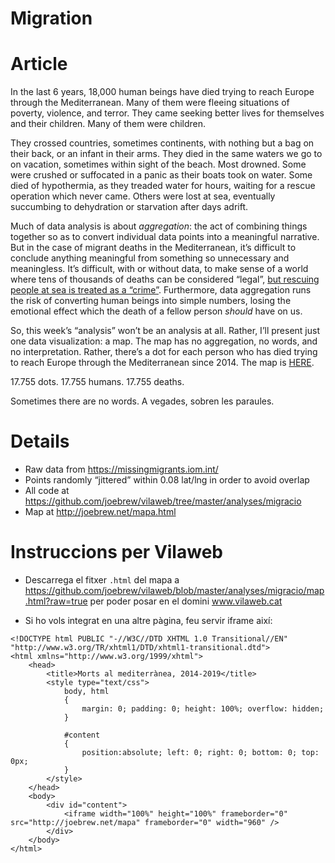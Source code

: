 Migration
================

# Article

In the last 6 years, 18,000 human beings have died trying to reach
Europe through the Mediterranean. Many of them were fleeing situations
of poverty, violence, and terror. They came seeking better lives for
themselves and their children. Many of them were children.

They crossed countries, sometimes continents, with nothing but a bag on
their back, or an infant in their arms. They died in the same waters we
go to on vacation, sometimes within sight of the beach. Most drowned.
Some were crushed or suffocated in a panic as their boats took on water.
Some died of hypothermia, as they treaded water for hours, waiting for a
rescue operation which never came. Others were lost at sea, eventually
succumbing to dehydration or starvation after days adrift.

Much of data analysis is about *aggregation*: the act of combining
things together so as to convert individual data points into a
meaningful narrative. But in the case of migrant deaths in the
Mediterranean, it’s difficult to conclude anything meaningful from
something so unnecessary and meaningless. It’s difficult, with or
without data, to make sense of a world where tens of thousands of deaths
can be considered “legal”, [but rescuing people at sea is treated as a
“crime”](https://www.vilaweb.cat/noticies/calvo-recorda-a-lopen-arms-que-no-te-permis-per-fer-rescats-i-que-sarrisca-a-sancions/).
Furthermore, data aggregation runs the risk of converting human beings
into simple numbers, losing the emotional effect which the death of a
fellow person *should* have on us.

So, this week’s “analysis” won’t be an analysis at all. Rather, I’ll
present just one data visualization: a map. The map has no aggregation,
no words, and no interpretation. Rather, there’s a dot for each person
who has died trying to reach Europe through the Mediterranean since
2014. The map is [HERE](http://joebrew.net/mapa.html).

17.755 dots. 17.755 humans. 17.755 deaths.

Sometimes there are no words. A vegades, sobren les paraules.

# Details

  - Raw data from <https://missingmigrants.iom.int/>
  - Points randomly “jittered” within 0.08 lat/lng in order to avoid
    overlap
  - All code at
    <https://github.com/joebrew/vilaweb/tree/master/analyses/migracio>
  - Map at <http://joebrew.net/mapa.html>

# Instruccions per Vilaweb

  - Descarrega el fitxer `.html` del mapa a
    <https://github.com/joebrew/vilaweb/blob/master/analyses/migracio/map.html?raw=true>
    per poder posar en el domini www.vilaweb.cat

  - Si ho vols integrat en una altre pàgina, feu servir iframe
    així:

<!-- end list -->

    <!DOCTYPE html PUBLIC "-//W3C//DTD XHTML 1.0 Transitional//EN" "http://www.w3.org/TR/xhtml1/DTD/xhtml1-transitional.dtd">
    <html xmlns="http://www.w3.org/1999/xhtml">
        <head>
            <title>Morts al mediterrànea, 2014-2019</title>
            <style type="text/css">
                body, html
                {
                    margin: 0; padding: 0; height: 100%; overflow: hidden;
                }
    
                #content
                {
                    position:absolute; left: 0; right: 0; bottom: 0; top: 0px;
                }
            </style>
        </head>
        <body>
            <div id="content">
                <iframe width="100%" height="100%" frameborder="0" src="http://joebrew.net/mapa" frameborder="0" width="960" />
            </div>
        </body>
    </html>
